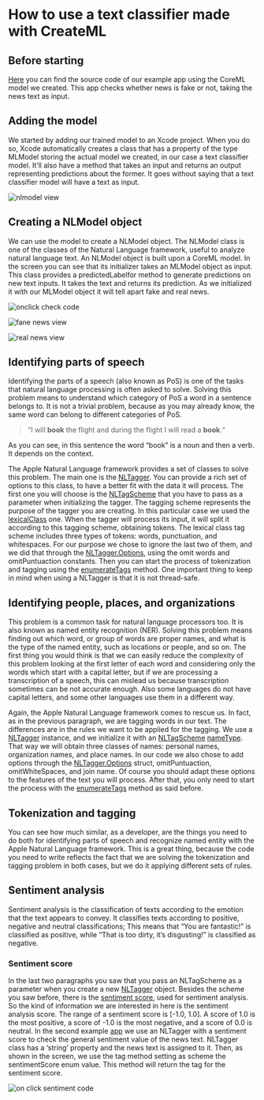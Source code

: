 # How to use a text classifier made with CreateML

## Before starting

[Here](https://github.com/alebar95/Natural-Language-Processing/tree/master/Projects/CheckFakeNews) you can find the source code of our example app using the CoreML model we created. This app checks whether news is fake or not, taking the news text as input.

## Adding the model

We started by adding our trained model to an Xcode project. When you do so, Xcode automatically creates a class that has a property of the type MLModel storing the actual model we created, in our case a text classifier model. It’ll also have a method that takes an input and returns an output representing predictions about the former. It goes without saying that a text classifier model will have a text as input. 

![nlmodel view](/images/XCode-Model.png)

## Creating a NLModel object

We can use the model to create a NLModel object. The NLModel class is one of the classes of the Natural Language framework, useful to analyze natural language text.  An NLModel
object is built upon a CoreML model. In the screen you can see that its initializer takes an MLModel object as input.
This class provides a  predictedLabelfor method to generate predictions on new text inputs. It takes the text and returns its prediction. As we initialized it with our MLModel object it will tell apart fake and real news.

![onclick check code](/images/onClickCheck.png)

![fane news view](/images/demoFake.png)

![real news view](/images/demoReal.png)

## Identifying parts of speech

Identifying the parts of a speech (also known as PoS) is one of the tasks that natural language processing is often asked to solve. Solving this problem means to understand which category of PoS a word in a sentence belongs to. It is not a trivial problem, because as you may already know, the same word can belong to different categories of PoS.

>“I will **book** the flight and during the flight I will read a **book**.“

As you can see, in this sentence the word “book” is a noun and then a verb. It depends on the context.

The Apple Natural Language framework provides a set of classes to solve this problem. The main one is the [NLTagger](https://developer.apple.com/documentation/naturallanguage/nltagger?language=swift). You can provide a rich set of options to this class, to have a better fit with the data it will process. The first one you will choose is the [NLTagScheme](https://developer.apple.com/documentation/naturallanguage/nltagscheme) that you have to pass as a parameter when initializing the tagger. The tagging scheme represents the purpose of the tagger you are creating. In this particular case we used the [lexicalClass](https://developer.apple.com/documentation/naturallanguage/nltagscheme/2976610-lexicalclass) one. When the tagger will process its input, it will split it according to this tagging scheme, obtaining tokens. The lexical class tag scheme includes three types of tokens: words, punctuation, and whitespaces. For our purpose we chose to ignore the last two of them, and we did that through the [NLTagger.Options](https://developer.apple.com/documentation/naturallanguage/nltagger/options), using the omit words and omitPuntuaction constants. Then you can start the process of tokenization and tagging using the [enumerateTags](https://developer.apple.com/documentation/naturallanguage/nltagger/3017457-enumeratetags) method. One important thing to keep in mind when using a NLTagger is that it is not thread-safe.

## Identifying people, places, and organizations

This problem is a common task for natural language processors too. It is also known as named entity recognition (NER). Solving this problem means finding out which word, or group of words are proper names, and what is the type of the named entity, such as locations or people, and so on. The first thing you would think is that we can easily reduce the complexity of this problem looking at the first letter of each word and considering only the words which start with a capital letter, but if we are processing a transcription of a speech, this can mislead us because transcription sometimes can be not accurate enough. Also some languages do not have capital letters, and some other languages use them in a different way.

Again, the Apple Natural Language framework comes to rescue us. In fact, as in the previous paragraph, we are tagging words in our text. The differences are in the rules we want to be applied for the tagging. We use a [NLTagger](https://developer.apple.com/documentation/naturallanguage/nltagger?language=swift) instance, and we initialize it with an [NLTagScheme](https://developer.apple.com/documentation/naturallanguage/nltagscheme) [nameType](https://developer.apple.com/documentation/naturallanguage/nltagscheme/2976611-nametype). That way we will obtain three classes of names: personal names, organization names, and place names. In our code we also chose to add options through the [NLTagger.Options](https://developer.apple.com/documentation/naturallanguage/nltagger/options) struct, omitPuntuaction, omitWhiteSpaces, and join name. Of course you should adapt these options to the features of the text you will process. After that, you only need to start the process with the [enumerateTags](https://developer.apple.com/documentation/naturallanguage/nltagger/3017457-enumeratetags) method as said before.

## Tokenization and tagging

You can see how much similar, as a developer, are the things you need to do both for identifying parts of speech and recognize named entity with the Apple Natural Language framework. This is a great thing, because the code you need to write reflects the fact that we are solving the tokenization and tagging problem in both cases, but we do it applying different sets of rules.

## Sentiment analysis

Sentiment analysis is the classification of texts according to the emotion that the text appears to convey. It classifies texts according to positive, negative and neutral classifications;
This means that “You are fantastic!” is classified as positive, while “That is too dirty, it’s disgusting!” is classified as negative.

### Sentiment score

In the last two paragraphs you saw that you pass an NLTagScheme as a parameter when you create a new [NLTagger](https://developer.apple.com/documentation/naturallanguage/nltagger?language=swift) object.  Besides the scheme you saw before, there is the [sentiment score](https://developer.apple.com/documentation/naturallanguage/nltagscheme/3113856-sentimentscore), used for sentiment analysis. So the kind of information we are interested in here is the sentiment analysis score. The range of a sentiment score is [-1.0, 1.0]. A score of 1.0 is the most positive, a score of -1.0 is the most negative, and a score of 0.0 is neutral.
In the second example [app](https://github.com/alebar95/Natural-Language-Processing/tree/master/Projects/CheckFakeNews2) we use an NLTagger with a sentiment score to check the general sentiment value of the news text.
NLTagger class has a ‘string’ property and the news text is assigned to it.
Then, as shown in the screen, we use the tag method setting as scheme the sentimentScore enum value. This method will return the tag for the sentiment score.

![on click sentiment code](/images/onClickSentiment.png)